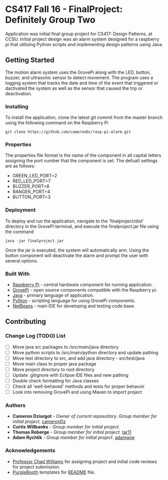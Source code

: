 # CS417 Fall 16 - FinalProject: Definitely Group Two #
Application was initial final group project for CS417: Design Patterns, at CCSU. Initial project design was an alarm system designed for a raspberry pi that utilizing Python scripts and implementing design patterns using Java. 

## Getting Started ##
The motion alarm system uses the GrovePi along with the LED, button, buzzer, and ultrasonic sensor to detect movement. The program uses a logging system that tracks the date and time of the event that triggered or dactivated the system as well as the sensor that caused the trip or deactivation.

### Installing ###
To install the application, clone the latest git commit from the master branch using the following command on the Raspberry Pi

```
git clone https://github.com/cameronDz/rasp-pi-alarm.git
```

### Properties ###
The properties file format is the name of the component in all capital letters assigning the port number that the component is set. The defualt settings are as follows:
* GREEN_LED_PORT=2
* RED_LED_PORT=7
* BUZZER_PORT=8
* RANGER_PORT=4
* BUTTON_PORT=3

### Deployment ### 
To deploy and run the application, navigate to the 'finalproject/dist' directory in the GrovePi terminal, and execute the finalproject.jar file using the command

```
java -jar finalproject.jar
```

Once the jar is executed, the system will automatically arm. Using the button component will deactivate the alarm and prompt the user with several options.

### Built With ###
* [Raspberry Pi](https://www.raspberrypi.org/) - central hardware component for running application.
* [GrovePi](https://www.dexterindustries.com/grovepi/) - open source components compatible with the Raspberry pi.
* [Java](https://docs.oracle.com/en/java/) - primary language of application.
* [Python](https://docs.python.org/3/) - scripting language for using GrovePi components.
* [NetBeans](https://netbeans.org/) - main IDE for developing and testing code base.

## Contributing ## 

### Change Log (TODO) List ###

- [ ] Move java src packages to /src/main/java directory
- [ ] Move python scripts to /src/main/python directory and update pathing
- [ ] Move test directory to src, and add java directory - src/test/java
- [ ] Move main class to proper java package
- [ ] Move project directory to root directory
- [ ] Update .gitignore with Eclipse IDE files and new pathing
- [ ] Double check formatting for Java classes
- [ ] Check all 'well-behaved' methods and tests for proper behavoir
- [ ] Look into removing GrovePi and using Maven to import project

### Authors ###
* **Cameron Dziurgot** - *Owner of current reposoitory. Group member for initial project.* [cameronDz](https://github.com/cameronDz)
* **Curtis Willbanks** - *Group member for initial project.* 
* **Thomas Roberge** - *Group member for initial project.* [tar11](https://github.com/tar11)
* **Adam Rychlik** - *Group member for initial project.* [adamwiw](https://github.com/adamwiw)

### Acknowledgements ###
* [Professor Chad Williams](https://github.com/caw13) for assigning project and initial code reviews for project submission.
* [PurpleBooth](https://github.com/PurpleBooth) templates for [README](https://gist.github.com/PurpleBooth/109311bb0361f32d87a2) file.

